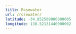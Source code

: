 ```yaml
---
title: Rosewater
url: /rosewater/
latitude: -34.852509000000005
longitude: 138.52131440000002
---
```

